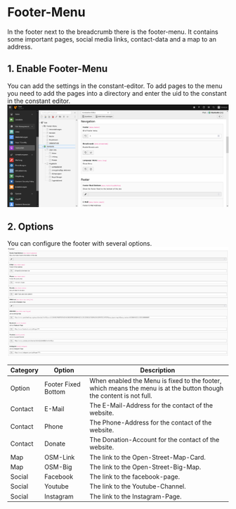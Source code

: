 # Footer-Menu
In the footer next to the breadcrumb there is the footer-menu. It contains some important pages,
social media links, contact-data and a map to an address.

## 1. Enable Footer-Menu
<a name="sub"/>You can add the settings in the constant-editor. To add pages to the menu you need to add the pages into a directory and enter the uid to the constant in the constant editor.
<img src="../Images/footer_enable.png" alt="Enable Footer" title="Enable Footer"/>

## 2. Options
You can configure the footer with several options.
<img src="../Images/footer_options.png" alt="Footer-Options" title="Footer-Options"/>

<table>
    <thead>
        <tr>
            <th>Category</th>
            <th>Option</th>
            <th>Description</th>
        </tr>
    </thead>
    <tbody>
        <tr>
            <td>Option</td>
            <td>Footer Fixed Bottom</td>
            <td>When enabled the Menu is fixed to the footer, which means the menu is at the button though the content is not full.</td>
        </tr>
        <tr>
            <td>Contact</td>
            <td>E-Mail</td>
            <td>The E-Mail-Address for the contact of the website.</td>
        </tr>
        <tr>
            <td>Contact</td>
            <td>Phone</td>
            <td>The Phone-Address for the contact of the website.</td>
        </tr>
        <tr>
            <td>Contact</td>
            <td>Donate</td>
            <td>The Donation-Account for the contact of the website.</td>
        </tr>
        <tr>
            <td>Map</td>
            <td>OSM-Link</td>
            <td>The link to the Open-Street-Map-Card.</td>
        </tr>
        <tr>
            <td>Map</td>
            <td>OSM-Big</td>
            <td>The link to the Open-Street-Big-Map.</td>
        </tr>
        <tr>
            <td>Social</td>
            <td>Facebook</td>
            <td>The link to the facebook-page.</td>
        </tr>
        <tr>
            <td>Social</td>
            <td>Youtube</td>
            <td>The link to the Youtube-Channel.</td>
        </tr>
        <tr>
            <td>Social</td>
            <td>Instagram</td>
            <td>The link to the Instagram-Page.</td>
        </tr>
    </tbody>
</table>